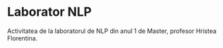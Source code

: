 # Laborator NLP

Activitatea de la laboratorul de NLP din anul 1 de Master, profesor Hristea Florentina.
